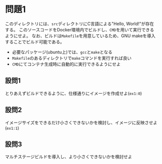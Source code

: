 # 問題1

このディレクトリには、`src`ディレクトリにC言語による"Hello, World!"が存在する。
このソースコードをDocker環境内でビルドし、`CMD`を用いて実行できるようにせよ。
なお、ビルドは`Makefile`を用意しているため、GNU makeを導入することでビルド可能である。

* 必要なパッケージ(ubuntu上)では、`gcc`と`make`となる
* `Makefile`のあるディレクトリで`make`コマンドを実行すれば良い
* `CMD`にてコンテナ生成時に自動的に実行できるようにせよ

## 設問1

とりあえずビルドできるように、仕様通りにイメージを作成せよ(`ex1:0`)

## 設問2

イメージサイズをできるだけ小さくできないかを検討し、イメージに反映させよ(`ex1:1`)

## 設問3

マルチステージビルドを導入し、より小さくできないかを検討せよ

